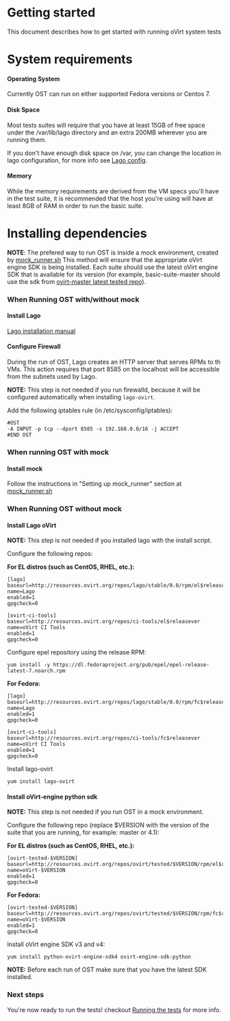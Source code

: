 Getting started
===============
This document describes how to get started with running oVirt system tests

System requirements
====================

#### Operating System
Currently OST can run on either supported Fedora versions or Centos 7.

#### Disk Space
Most tests suites will require that you have at least 15GB of free space under
the /var/lib/lago directory and an extra 200MB wherever you are running them.

If you don't have enough disk space on /var, you can change the location
in lago configuration, for more info see [Lago config].

#### Memory
While the memory requirements are derived from the VM specs you'll have in
the test suite, it is recommended that the host you're using will have at
least 8GB of RAM in order to run the basic suite.

Installing dependencies
======================

**NOTE**: The prefered way to run OST is inside a mock environment, created by
[mock_runner.sh] This method will ensure that the appropriate oVirt engine SDK
is being installed. Each suite should use the latest oVirt engine SDK that is
available for its version (for example, basic-suite-master should use the sdk
from [ovirt-master latest tested repo]).

### When Running OST with/without mock

#### Install Lago

[Lago installation manual]

#### Configure Firewall

During the run of OST, Lago creates an HTTP server that serves RPMs to
th VMs. This action requires that port 8585 on the localhost will be accessible
from the subnets used by Lago.

**NOTE:** This step is not needed if you run firewalld, because it will
be configured automatically when installing `lago-ovirt`.

Add the following iptables rule (in /etc/sysconfig/iptables):

```
#OST
-A INPUT -p tcp --dport 8585 -s 192.168.0.0/16 -j ACCEPT
#END OST
```

### When running OST with mock

#### Install mock

Follow the instructions in "Setting up mock_runner" section at [mock_runner.sh]

### When Running OST without mock

#### Install Lago oVirt

**NOTE:** This step is not needed if you installed lago with the install
script.

Configure the following repos:

**For EL distros (such as CentOS, RHEL, etc.):**

```
[lago]
baseurl=http://resources.ovirt.org/repos/lago/stable/0.0/rpm/el$releasever
name=Lago
enabled=1
gpgcheck=0

[ovirt-ci-tools]
baseurl=http://resources.ovirt.org/repos/ci-tools/el$releasever
name=oVirt CI Tools
enabled=1
gpgcheck=0
```

Configure epel repository using the release RPM:

```
yum install -y https://dl.fedoraproject.org/pub/epel/epel-release-latest-7.noarch.rpm
```

**For Fedora:**

```
[lago]
baseurl=http://resources.ovirt.org/repos/lago/stable/0.0/rpm/fc$releasever
name=Lago
enabled=1
gpgcheck=0

[ovirt-ci-tools]
baseurl=http://resources.ovirt.org/repos/ci-tools/fc$releasever
name=oVirt CI Tools
enabled=1
gpgcheck=0
```

Install lago-ovirt

```
yum install lago-ovirt
```

#### Install oVirt-engine python sdk

**NOTE:** This step is not needed if you run OST in a mock environment.

Configure the following repo (replace $VERSION with the version of the
suite that you are running, for example: master or 4.1):

**For EL distros (such as CentOS, RHEL, etc.):**

```
[ovirt-tested-$VERSION]
baseurl=http://resources.ovirt.org/repos/ovirt/tested/$VERSION/rpm/el$releasever
name=oVirt-$VERSION
enabled=1
gpgcheck=0
```

**For Fedora:**

```
[ovirt-tested-$VERSION]
baseurl=http://resources.ovirt.org/repos/ovirt/tested/$VERSION/rpm/fc$releasever
name=oVirt-$VERSION
enabled=1
gpgcheck=0
```

Install oVirt engine SDK v3 and v4:

```
yum install python-ovirt-engine-sdk4 ovirt-engine-sdk-python
```

**NOTE:** Before each run of OST make sure that you have the latest SDK installed.

### Next steps

You're now ready to run the tests! checkout [Running the tests](running_tests.markdown) for more info.

[Lago config]: http://lago.readthedocs.io/en/latest/Configuration.html

[Lago installation manual]: http://lago.readthedocs.io/en/latest/Installation.html#rpm-based-fedora-24-centos-7-3

[mock_runner.sh]: http://ovirt-infra-docs.readthedocs.io/en/latest/CI/Using_mock_runner/index.html

[ovirt-master latest tested repo]: http://resources.ovirt.org/repos/ovirt/tested/master/rpm/
